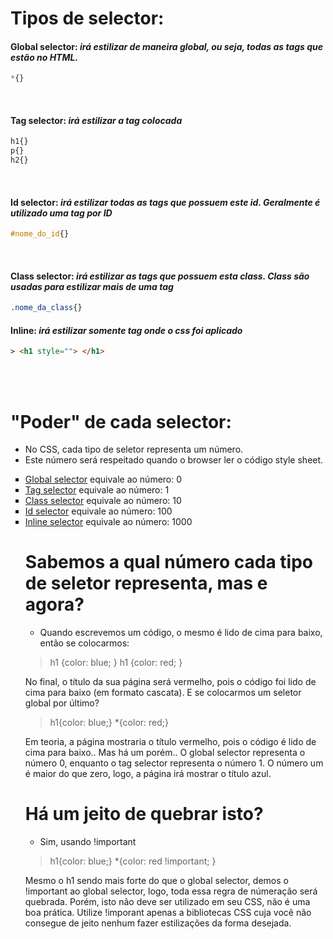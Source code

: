 <span id="seletores">

# Tipos de selector:  

#### __Global selector:__ _irá estilizar de maneira global, ou seja, todas as tags que estão no HTML._
```css
*{} 
```
</br>

#### __Tag selector:__ _irá estilizar a tag colocada_
```css
h1{} 
p{} 
h2{}  
```

</br>

#### __Id selector:__ _irá estilizar todas as tags que possuem este id. Geralmente é utilizado uma tag por ID_
```css
#nome_do_id{} 
```
</br>
</span>

#### __Class selector:__ _irá estilizar as tags que possuem esta class. Class são usadas para estilizar mais de uma tag_
```css
.nome_da_class{} 
```

#### __Inline:__ _irá estilizar somente tag onde o css foi aplicado_
```html
> <h1 style=""> </h1>
```


</br>
</br>

# "Poder" de cada selector: 
- No CSS, cada tipo de seletor representa um número. 
- Este número será respeitado quando o browser ler o código style sheet.
<ul type="square">
<li><a href="#seletores"> Global selector</a>  equivale ao número: 0  </li>
<li><a href="#seletores"> Tag selector</a>  equivale ao número: 1  </li>
<li><a href="#seletores"> Class selector</a>  equivale ao número: 10  </li>
<li><a href="#seletores"> Id selector</a>  equivale ao número: 100  </li>
<li><a href="#seletores">Inline selector</a>  equivale ao número: 1000 </li>
</ol>

# Sabemos a qual número cada tipo de seletor representa, mas e agora? 
* Quando escrevemos um código, o mesmo é lido de cima para baixo, então se colocarmos: 
> h1 {color: blue; }
> h1 {color: red; }

No final, o título da sua página será vermelho, pois o código foi lido de cima para baixo (em formato cascata).
E se colocarmos um seletor global por último?  
> h1{color: blue;}
> *{color: red;}

Em teoria, a página mostraria o título vermelho, pois o código é lido de cima para baixo.. Mas há um porém..
O global selector representa o número 0, enquanto o tag selector representa o número 1.
O número um é maior do que zero, logo, a página irá mostrar o título azul. 


# Há um jeito de quebrar isto? 
* Sim, usando !important 

>h1{color: blue;}
>*{color: red !important; }

Mesmo o h1 sendo mais forte do que o global selector, demos o !important ao global selector, logo, 
toda essa regra de númeração será quebrada. 
Porém, isto não deve ser utilizado em seu CSS, não é uma boa prática.
Utilize !imporant apenas a bibliotecas CSS cuja você não consegue de jeito nenhum fazer estilizações da forma desejada.